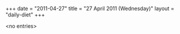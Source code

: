 +++
date = "2011-04-27"
title = "27 April 2011 (Wednesday)"
layout = "daily-diet"
+++

\<no entries\>